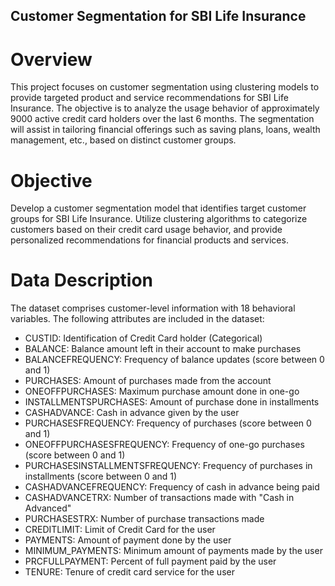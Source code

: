 ## Customer Segmentation for SBI Life Insurance
# Overview

This project focuses on customer segmentation using clustering models to provide targeted product and service recommendations for SBI Life Insurance. The objective is to analyze the usage behavior of approximately 9000 active credit card holders over the last 6 months. The segmentation will assist in tailoring financial offerings such as saving plans, loans, wealth management, etc., based on distinct customer groups.

# Objective

Develop a customer segmentation model that identifies target customer groups for SBI Life Insurance. Utilize clustering algorithms to categorize customers based on their credit card usage behavior, and provide personalized recommendations for financial products and services.

# Data Description

The dataset comprises customer-level information with 18 behavioral variables. The following attributes are included in the dataset:

* CUSTID: Identification of Credit Card holder (Categorical)
* BALANCE: Balance amount left in their account to make purchases
* BALANCEFREQUENCY: Frequency of balance updates (score between 0 and 1)
* PURCHASES: Amount of purchases made from the account
* ONEOFFPURCHASES: Maximum purchase amount done in one-go
* INSTALLMENTSPURCHASES: Amount of purchase done in installments
* CASHADVANCE: Cash in advance given by the user
* PURCHASESFREQUENCY: Frequency of purchases (score between 0 and 1)
* ONEOFFPURCHASESFREQUENCY: Frequency of one-go purchases (score between 0 and 1)
* PURCHASESINSTALLMENTSFREQUENCY: Frequency of purchases in installments (score between 0 and 1)
* CASHADVANCEFREQUENCY: Frequency of cash in advance being paid
* CASHADVANCETRX: Number of transactions made with "Cash in Advanced"
* PURCHASESTRX: Number of purchase transactions made
* CREDITLIMIT: Limit of Credit Card for the user
* PAYMENTS: Amount of payment done by the user
* MINIMUM_PAYMENTS: Minimum amount of payments made by the user
* PRCFULLPAYMENT: Percent of full payment paid by the user
* TENURE: Tenure of credit card service for the user
